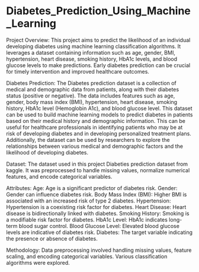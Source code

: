 # Diabetes_Prediction_Using_Machine_Learning
Project Overview:
	This project aims to predict the likelihood of an individual developing diabetes using machine learning classification algorithms. It leverages a dataset containing information such as age, gender, BMI, hypertension, heart disease, smoking history, HbA1c levels, and blood glucose levels to make predictions. Early diabetes prediction can be crucial for timely intervention and improved healthcare outcomes.

Diabetes Prediction:
	The Diabetes prediction dataset is a collection of medical and demographic data from patients, along with their diabetes status (positive or negative). The data includes features such as age, gender, body mass index (BMI), hypertension, heart disease, smoking history, HbA1c level (Hemoglobin A1c), and blood glucose level. This dataset can be used to build machine learning models to predict diabetes in patients based on their medical history and demographic information. This can be useful for healthcare professionals in identifying patients who may be at risk of developing diabetes and in developing personalized treatment plans. Additionally, the dataset can be used by researchers to explore the relationships between various medical and demographic factors and the likelihood of developing diabetes.

Dataset:
	The dataset used in this project Diabeties prediction dataset from kaggle. It was preprocessed to handle missing values, normalize numerical features, and encode categorical variables.

Attributes:
	Age: Age is a significant predictor of diabetes risk.
	Gender: Gender can influence diabetes risk.
	Body Mass Index (BMI): Higher BMI is associated with an increased risk of type 2 diabetes.
	Hypertension: Hypertension is a coexisting risk factor for diabetes.
	Heart Disease: Heart disease is bidirectionally linked with diabetes.
	Smoking History: Smoking is a modifiable risk factor for diabetes.
	HbA1c Level: HbA1c indicates long-term blood sugar control.
	Blood Glucose Level: Elevated blood glucose levels are indicative of diabetes risk.
	Diabetes: The target variable indicating the presence or absence of diabetes.

Methodology:
	Data preprocessing involved handling missing values, feature scaling, and encoding categorical variables.
	Various classification algorithms were explored.
